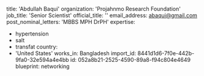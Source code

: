 title: 'Abdullah Baqui'
organization: 'Projahnmo Research Foundation'
job_title: 'Senior Scientist'
official_title: ''
email_address: abaqui@gmail.com
post_nominal_letters: 'MBBS MPH DrPH'
expertise:
  - hypertension
  - salt
  - transfat
country:
  - 'United States'
works_in: Bangladesh
import_id: 8441d1d6-7f0e-442b-9fa0-32e594a4e4bb
id: 052a8b21-2525-4590-89a8-f94c804e4649
blueprint: networking
